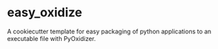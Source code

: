 # easy_oxidize
A cookiecutter template for easy packaging of python applications to an executable file with PyOxidizer.

